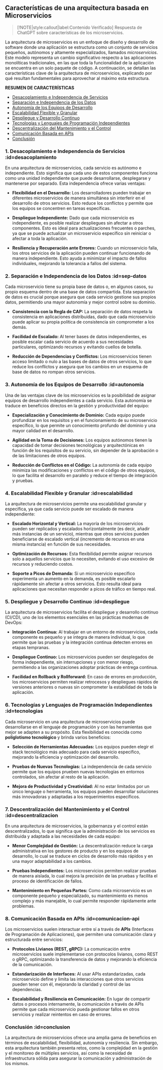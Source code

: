 ## Características de una arquitectura basada en Microservicios <!-- {docsify-ignore} -->

> [!NOTE|style:callout|label:Contenido Verificado]
> Respuesta de ChatGPT sobre características de los microservicios.

La arquitectura de microservicios es un enfoque de diseño y desarrollo de software donde una aplicación se estructura como un conjunto de servicios pequeños, autónomos y altamente especializados, llamados *microservicios*. Este modelo representa un cambio significativo respecto a las aplicaciones monolíticas tradicionales, en las que toda la funcionalidad de la aplicación se encuentra en un solo paquete de código. A continuación, se detallan las características clave de la arquitectura de microservicios, explicando por qué resultan fundamentales para aprovechar al máximo esta estructura.

**RESUMEN DE CARACTERÍSTICAS**

<!-- TOC -->

- [Desacoplamiento e Independencia de Servicios](#desacoplamiento)
- [Separación e Independencia de los Datos](#sep-datos)
- [Autonomía de los Equipos de Desarrollo](#autonomia)
- [Escalabilidad Flexible y Granular](#escalabilidad)
- [Despliegue y Desarrollo Continuo](#despliegue)
- [Tecnologías y Lenguajes de Programación Independientes](#tecnologias)
- [Descentralización del Mantenimiento y el Control](#descentralizacion)
- [Comunicación Basada en APIs](#comunicacion-api)
- [Conclusión](#conclusion)

<!-- /TOC -->

### 1. Desacoplamiento e Independencia de Servicios :id=desacoplamiento <!-- {docsify-ignore} -->

En una arquitectura de microservicios, cada servicio es autónomo e independiente. Esto significa que cada uno de estos componentes funciona como una unidad independiente que puede desarrollarse, desplegarse y mantenerse por separado. Esta independencia ofrece varias ventajas:

- **Flexibilidad en el Desarrollo:** Los desarrolladores pueden trabajar en diferentes microservicios de manera simultánea sin interferir en el desarrollo de otros servicios. Esto reduce los conflictos y permite que los equipos se concentren en tareas específicas.
  
- **Despliegue Independiente:** Dado que cada microservicio es independiente, es posible realizar despliegues sin afectar a otros componentes. Esto es ideal para actualizaciones frecuentes o parches, ya que se puede actualizar un microservicio específico sin reiniciar o afectar a toda la aplicación.
  
- **Resiliencia y Recuperación ante Errores:** Cuando un microservicio falla, los otros servicios de la aplicación pueden continuar funcionando de manera independiente. Esto ayuda a minimizar el impacto de fallos individuales, mejorando la tolerancia a fallos del sistema.

### 2. Separación e Independencia de los Datos :id=sep-datos <!-- {docsify-ignore} -->

Cada microservicio tiene su propia base de datos o, en algunos casos, su propio esquema dentro de una base de datos compartida. Esta separación de datos es crucial porque asegura que cada servicio gestione sus propios datos, permitiendo una mayor autonomía y mejor control sobre su dominio.

- **Consistencia con la Regla de CAP:** La separación de datos respeta la consistencia en aplicaciones distribuidas, dado que cada microservicio puede aplicar su propia política de consistencia sin comprometer a los demás.
  
- **Facilidad de Escalado:** Al tener bases de datos independientes, es posible escalar cada servicio de acuerdo a sus necesidades particulares, optimizando recursos y evitando cuellos de botella.
  
- **Reducción de Dependencias y Conflictos:** Los microservicios tienen acceso limitado o nulo a las bases de datos de otros servicios, lo que reduce los conflictos y asegura que los cambios en un esquema de base de datos no rompan otros servicios.

### 3. Autonomía de los Equipos de Desarrollo :id=autonomia <!-- {docsify-ignore} -->

Una de las ventajas clave de los microservicios es la posibilidad de asignar equipos de desarrollo independientes a cada servicio. Esta autonomía se traduce en beneficios directos en la gestión y productividad del equipo:

- **Especialización y Conocimiento de Dominio:** Cada equipo puede profundizar en los requisitos y en el funcionamiento de su microservicio específico, lo que permite un conocimiento profundo del dominio y una mayor calidad en el desarrollo.
  
- **Agilidad en la Toma de Decisiones:** Los equipos autónomos tienen la capacidad de tomar decisiones tecnológicas y arquitectónicas en función de los requisitos de su servicio, sin depender de la aprobación o de las limitaciones de otros equipos.
  
- **Reducción de Conflictos en el Código:** La autonomía de cada equipo minimiza las modificaciones y conflictos en el código de otros equipos, lo que facilita el desarrollo en paralelo y reduce el tiempo de integración y pruebas.

### 4. Escalabilidad Flexible y Granular :id=escalabilidad <!-- {docsify-ignore} -->

La arquitectura de microservicios permite una escalabilidad granular y específica, ya que cada servicio puede ser escalado de manera independiente:

- **Escalado Horizontal y Vertical:** La mayoría de los microservicios pueden ser replicados y escalados horizontalmente (es decir, añadir más instancias de un servicio), mientras que otros servicios pueden beneficiarse de escalado vertical (incremento de recursos en una misma instancia) en función de sus necesidades.
  
- **Optimización de Recursos:** Esta flexibilidad permite asignar recursos solo a aquellos servicios que lo necesiten, evitando el uso excesivo de recursos y reduciendo costos.
  
- **Soporte a Picos de Demanda:** Si un microservicio específico experimenta un aumento en la demanda, es posible escalarlo rápidamente sin afectar a otros servicios. Esto resulta ideal para aplicaciones que necesitan responder a picos de tráfico en tiempo real.

### 5. Despliegue y Desarrollo Continuo :id=despliegue <!-- {docsify-ignore} -->

La arquitectura de microservicios facilita el despliegue y desarrollo continuo (CI/CD), uno de los elementos esenciales en las prácticas modernas de DevOps:

- **Integración Continua:** Al trabajar en un entorno de microservicios, cada componente es pequeño y se integra de manera individual, lo que permite que las pruebas y la integración continua detecten errores en etapas tempranas.
  
- **Despliegue Continuo:** Los microservicios pueden ser desplegados de forma independiente, sin interrupciones y con menor riesgo, permitiendo a las organizaciones adoptar prácticas de entrega continua.
  
- **Facilidad en Rollback y Rollforward:** En caso de errores en producción, los microservicios permiten realizar retrocesos y despliegues rápidos de versiones anteriores o nuevas sin comprometer la estabilidad de toda la aplicación.

### 6. Tecnologías y Lenguajes de Programación Independientes :id=tecnologias <!-- {docsify-ignore} -->

Cada microservicio en una arquitectura de microservicios puede desarrollarse en el lenguaje de programación y con las herramientas que mejor se adapten a su propósito. Esta flexibilidad es conocida como **poliglotismo tecnológico** y brinda varios beneficios:

- **Selección de Herramientas Adecuadas:** Los equipos pueden elegir el stack tecnológico más adecuado para cada servicio específico, mejorando la eficiencia y optimización del desarrollo.
  
- **Pruebas de Nuevas Tecnologías:** La independencia de cada servicio permite que los equipos prueben nuevas tecnologías en entornos controlados, sin afectar al resto de la aplicación.
  
- **Mejora de Productividad y Creatividad:** Al no estar limitados por un único lenguaje o herramienta, los equipos pueden desarrollar soluciones más innovadoras y adaptadas a los requerimientos específicos.

### 7. Descentralización del Mantenimiento y el Control :id=descentralizacion <!-- {docsify-ignore} -->

En una arquitectura de microservicios, la gobernanza y el control están descentralizados, lo que significa que la administración de los servicios es distribuida y adaptada a las necesidades de cada equipo:

- **Menor Complejidad de Gestión:** La descentralización reduce la carga administrativa en los gestores de producto y en los equipos de desarrollo, lo cual se traduce en ciclos de desarrollo más rápidos y en una mayor adaptabilidad a los cambios.
  
- **Pruebas Independientes:** Los microservicios permiten realizar pruebas de manera aislada, lo cual mejora la precisión de las pruebas y facilita el proceso de identificación de fallos.
  
- **Mantenimiento en Pequeñas Partes:** Como cada microservicio es un componente pequeño y especializado, su mantenimiento es menos complejo y más manejable, lo cual permite responder rápidamente ante problemas.

### 8. Comunicación Basada en APIs :id=comunicacion-api <!-- {docsify-ignore} -->

Los microservicios suelen interactuar entre sí a través de **APIs** (Interfaces de Programación de Aplicaciones), que permiten una comunicación clara y estructurada entre servicios:

- **Protocolos Livianos (REST, gRPC):** La comunicación entre microservicios suele implementarse con protocolos livianos, como REST o gRPC, optimizando la transferencia de datos y mejorando la eficiencia de la comunicación.
  
- **Estandarización de Interfaces:** Al usar APIs estandarizadas, cada microservicio define y limita las interacciones que otros servicios pueden tener con él, mejorando la claridad y control de las dependencias.
  
- **Escalabilidad y Resiliencia en Comunicación:** En lugar de compartir datos o procesos internamente, la comunicación a través de APIs permite que cada microservicio pueda gestionar fallos en otros servicios y realizar reintentos en caso de errores.

### Conclusión :id=conclusion <!-- {docsify-ignore} -->

La arquitectura de microservicios ofrece una amplia gama de beneficios en términos de escalabilidad, flexibilidad, autonomía y resiliencia. Sin embargo, esta arquitectura también presenta retos, como la complejidad en la gestión y el monitoreo de múltiples servicios, así como la necesidad de infraestructura sólida para asegurar la comunicación y administración de los mismos.